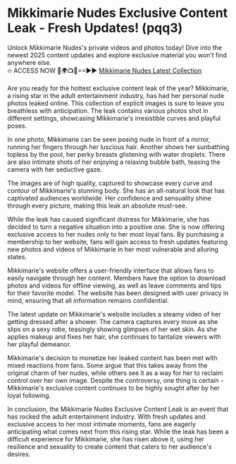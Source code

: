# Mikkimarie Nudes Exclusive Content Leak - Fresh Updates! (pqq3)

Unlock Mikkimarie Nudes's private videos and photos today! Dive into the newest 2025 content updates and explore exclusive material you won’t find anywhere else.
<br>
🔥 ACCESS NOW 🔴🌍📺📱==►► <a href="https://tinyurl.com/4n4u5rde" rel="nofollow">Mikkimarie Nudes Latest Collection</a>
<br><br>
 Are you ready for the hottest exclusive content leak of the year? Mikkimarie, a rising star in the adult entertainment industry, has had her personal nude photos leaked online. This collection of explicit images is sure to leave you breathless with anticipation. The leak contains various photos shot in different settings, showcasing Mikkimarie's irresistible curves and playful poses.

In one photo, Mikkimarie can be seen posing nude in front of a mirror, running her fingers through her luscious hair. Another shows her sunbathing topless by the pool, her perky breasts glistening with water droplets. There are also intimate shots of her enjoying a relaxing bubble bath, teasing the camera with her seductive gaze.

The images are of high quality, captured to showcase every curve and contour of Mikkimarie's stunning body. She has an all-natural look that has captivated audiences worldwide. Her confidence and sensuality shine through every picture, making this leak an absolute must-see.

While the leak has caused significant distress for Mikkimarie, she has decided to turn a negative situation into a positive one. She is now offering exclusive access to her nudes only to her most loyal fans. By purchasing a membership to her website, fans will gain access to fresh updates featuring new photos and videos of Mikkimarie in her most vulnerable and alluring states.

Mikkimarie's website offers a user-friendly interface that allows fans to easily navigate through her content. Members have the option to download photos and videos for offline viewing, as well as leave comments and tips for their favorite model. The website has been designed with user privacy in mind, ensuring that all information remains confidential.

The latest update on Mikkimarie's website includes a steamy video of her getting dressed after a shower. The camera captures every move as she slips on a sexy robe, teasingly showing glimpses of her wet skin. As she applies makeup and fixes her hair, she continues to tantalize viewers with her playful demeanor.

Mikkimarie's decision to monetize her leaked content has been met with mixed reactions from fans. Some argue that this takes away from the original charm of her nudes, while others see it as a way for her to reclaim control over her own image. Despite the controversy, one thing is certain - Mikkimarie's exclusive content continues to be highly sought after by her loyal following.

In conclusion, the Mikkimarie Nudes Exclusive Content Leak is an event that has rocked the adult entertainment industry. With fresh updates and exclusive access to her most intimate moments, fans are eagerly anticipating what comes next from this rising star. While the leak has been a difficult experience for Mikkimarie, she has risen above it, using her resilience and sexuality to create content that caters to her audience's desires.
